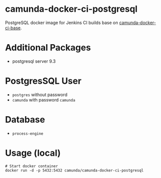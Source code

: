 camunda-docker-ci-postgresql
============================

PostgreSQL docker image for Jenkins CI builds base on [camunda-docker-ci-base][].

# Additional Packages

  - postgresql server 9.3

# PostgresSQL User

  - `postgres` without password
  - `camunda` with password `camunda`

# Database

  - `process-engine`

# Usage (local)

```
# Start docker container
docker run -d -p 5432:5432 camunda/camunda-docker-ci-postgresql
```

[camunda-docker-ci-base]: https://github.com/camunda-ci/camunda-docker-ci-base
